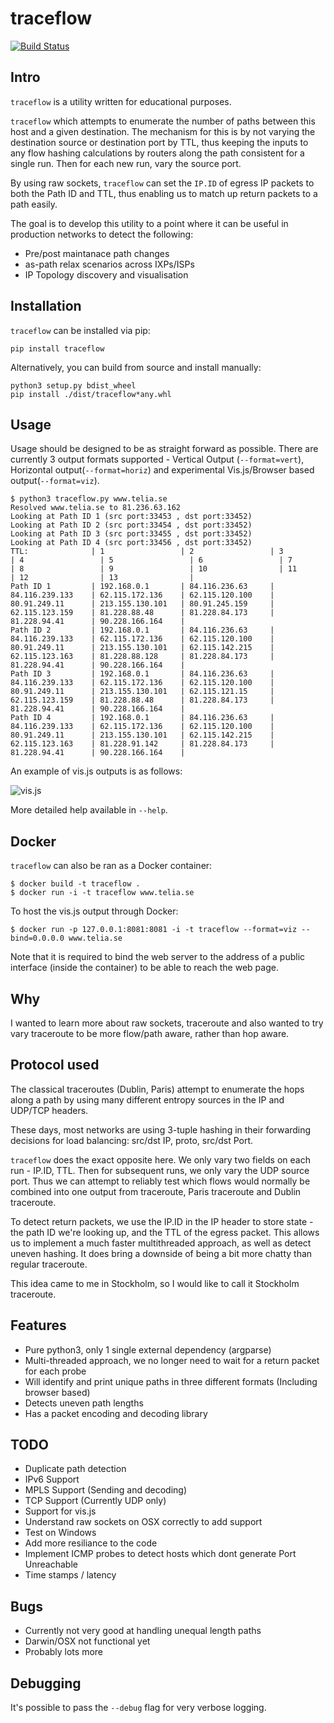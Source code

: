 # traceflow

[![Build Status](https://travis-ci.org/rucarrol/traceflow.png)](https://travis-ci.org/rucarrol/traceflow)


## Intro

`traceflow` is a utility written for educational purposes.

`traceflow` which attempts to enumerate the number of paths between this host and a given destination. The mechanism for this is by not varying the destination source or destination port by TTL, thus keeping the inputs to any flow hashing calculations by routers along the path consistent for a single run. Then for each new run, vary the source port.

By using raw sockets, `traceflow` can set the `IP.ID` of egress IP packets to both the Path ID and TTL, thus enabling us to match up return packets to a path easily.

The goal is to develop this utility to a point where it can be useful in production networks to detect the following:

- Pre/post maintanace path changes
- as-path relax scenarios across IXPs/ISPs
- IP Topology discovery and visualisation


## Installation

`traceflow` can be installed via pip:

```
pip install traceflow
```

Alternatively, you can build from source and install manually:

```
python3 setup.py bdist_wheel
pip install ./dist/traceflow*any.whl
```

## Usage

Usage should be designed to be as straight forward as possible. There are currently 3 output formats supported - Vertical Output (`--format=vert`), Horizontal output(`--format=horiz`) and experimental Vis.js/Browser based output(`--format=viz`).

```
$ python3 traceflow.py www.telia.se
Resolved www.telia.se to 81.236.63.162
Looking at Path ID 1 (src port:33453 , dst port:33452)
Looking at Path ID 2 (src port:33454 , dst port:33452)
Looking at Path ID 3 (src port:33455 , dst port:33452)
Looking at Path ID 4 (src port:33456 , dst port:33452)
TTL:              | 1                 | 2                 | 3                 | 4                 | 5                 | 6                 | 7                 | 8                 | 9                 | 10                | 11                | 12                | 13                |
Path ID 1         | 192.168.0.1       | 84.116.236.63     | 84.116.239.133    | 62.115.172.136    | 62.115.120.100    | 80.91.249.11      | 213.155.130.101   | 80.91.245.159     | 62.115.123.159    | 81.228.88.48      | 81.228.84.173     | 81.228.94.41      | 90.228.166.164    |
Path ID 2         | 192.168.0.1       | 84.116.236.63     | 84.116.239.133    | 62.115.172.136    | 62.115.120.100    | 80.91.249.11      | 213.155.130.101   | 62.115.142.215    | 62.115.123.163    | 81.228.88.128     | 81.228.84.173     | 81.228.94.41      | 90.228.166.164    |
Path ID 3         | 192.168.0.1       | 84.116.236.63     | 84.116.239.133    | 62.115.172.136    | 62.115.120.100    | 80.91.249.11      | 213.155.130.101   | 62.115.121.15     | 62.115.123.159    | 81.228.88.48      | 81.228.84.173     | 81.228.94.41      | 90.228.166.164    |
Path ID 4         | 192.168.0.1       | 84.116.236.63     | 84.116.239.133    | 62.115.172.136    | 62.115.120.100    | 80.91.249.11      | 213.155.130.101   | 62.115.142.215    | 62.115.123.163    | 81.228.91.142     | 81.228.84.173     | 81.228.94.41      | 90.228.166.164    |
```

An example of vis.js outputs is as follows:

![vis.js](https://github.com/rucarrol/traceflow/raw/master/docs/traceflow_vis.png)

More detailed help available in  `--help`.

## Docker

`traceflow` can also be ran as a Docker container:
```
$ docker build -t traceflow .
$ docker run -i -t traceflow www.telia.se
```

To host the vis.js output through Docker:
```
$ docker run -p 127.0.0.1:8081:8081 -i -t traceflow --format=viz --bind=0.0.0.0 www.telia.se
```

Note that it is required to bind the web server to the address of a public interface (inside the container) to be able to reach the web page.

## Why

I wanted to learn more about raw sockets, traceroute and also wanted to try vary traceroute to be more flow/path aware, rather than hop aware.

## Protocol used

The classical traceroutes (Dublin, Paris) attempt to enumerate the hops along a path by using many different entropy sources in the IP and UDP/TCP headers.

These days, most networks are using 3-tuple hashing in their forwarding decisions for load balancing: src/dst IP, proto, src/dst Port.

`traceflow` does the exact opposite here. We only vary two fields on each run - IP.ID, TTL. Then for subsequent runs, we only vary the UDP source port. Thus we can attempt to reliably test which flows would normally be combined into one output from traceroute, Paris traceroute and Dublin traceroute.

To detect return packets, we use the IP.ID in the IP header to store state - the path ID we're looking up, and the TTL of the egress packet. This allows us to implement a much faster multithreaded approach, as well as detect uneven hashing. It does bring a downside of being a bit more chatty than regular traceroute.

This idea came to me in Stockholm, so I would like to call it Stockholm traceroute.


## Features

- Pure python3, only 1 single external dependency (argparse)
- Multi-threaded approach, we no longer need to wait for a return packet for each probe
- Will identify and print unique paths in three different formats (Including browser based)
- Detects uneven path lengths
- Has a packet encoding and decoding library



## TODO

- Duplicate path detection
- IPv6 Support
- MPLS Support (Sending and decoding)
- TCP Support (Currently UDP only)
- Support for vis.js
- Understand raw sockets on OSX correctly to add support
- Test on Windows
- Add more resiliance to the code
- Implement ICMP probes to detect hosts which dont generate Port Unreachable
- Time stamps / latency


## Bugs

- Currently not very good at handling unequal length paths
- Darwin/OSX not functional yet
- Probably lots more

## Debugging

It's possible to pass the `--debug` flag for very verbose logging.
